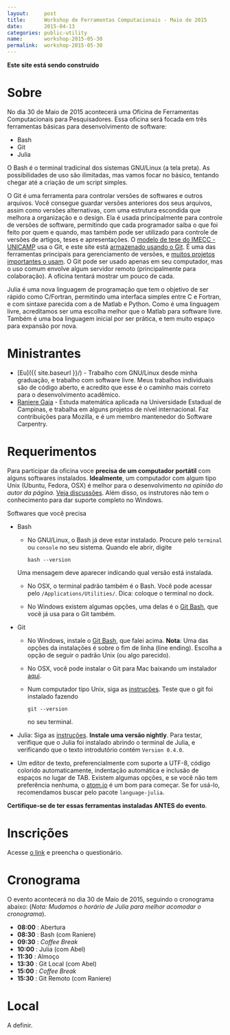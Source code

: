 ```yaml
---
layout:     post
title:      Workshop de Ferramentas Computacionais - Maio de 2015
date:       2015-04-13
categories: public-utility
name:       workshop-2015-05-30
permalink:  workshop-2015-05-30
---
```

**Este site está sendo construído**

# Sobre

No dia 30 de Maio de 2015 acontecerá uma Oficina de Ferramentas Computacionais
para Pesquisadores.
Essa oficina será focada em três ferramentas básicas para desenvolvimento de
software:

  - Bash
  - Git
  - Julia

O Bash é o terminal tradicinal dos sistemas GNU/Linux (a tela preta).
As possibilidades de uso são ilimitadas, mas vamos focar no básico,
tentando chegar até a criação de um script simples.

O Git é uma ferramenta para controlar versões de softwares e outros arquivos.
Você consegue guardar versões anteriores dos seus arquivos, assim como versões
alternativas, com uma estrutura escondida que melhora a organização e o design.
Ela é usada principalmente para controle de versões de software, permitindo que
cada programador saiba o que foi feito por quem e quando, mas também pode ser
utilizado para controle de versões de artigos, teses e apresentações.
O [modelo de tese do IMECC - UNICAMP](https://github.com/lpoo/modelo_tese_imecc)
usa o Git, e este site está [armazenado usando o
Git](https://github.com/abelsiqueira/abelsiqueira.github.io).
É uma das ferramentas principais para gerenciamento de versões, e [muitos
projetos importantes o usam](https://git.wiki.kernel.org/index.php/GitProjects).
O Git pode ser usado apenas em seu computador, mas o uso comum envolve algum
servidor remoto (principalmente para colaboração). A oficina tentará mostrar um
pouco de cada.

Julia é uma nova linguagem de programação que tem o objetivo de ser rápido como
C/Fortran, permitindo uma interfaca simples entre C e Fortran, e com sintaxe
parecida com a de Matlab e Python.
Como é uma linguagem livre, acreditamos ser uma escolha melhor que o Matlab para
software livre.
Também é uma boa linguagem inicial por ser prática, e tem muito espaço para
expansão por nova.

# Ministrantes

  - [Eu]({{ site.baseurl }}/) - Trabalho com GNU/Linux desde minha graduação,
    e trabalho com software livre. Meus trabalhos individuais são de código
    aberto, e acredito que esse é o caminho mais correto para o desenvolvimento
    acadêmico.
  - [Raniere Gaia](http://rgaiacs.com/) - Estuda matemática aplicada na
    Universidade Estadual de Campinas, e trabalha em alguns projetos de nível
    internacional. Faz contribuições para Mozilla, e é um membro mantenedor do
    Software Carpentry.

# Requerimentos

Para participar da oficina voce **precisa de um computador portátil**
com alguns softwares instalados.
**Idealmente**, um computador com algum tipo Unix (Ubuntu, Fedora, OSX) é melhor
para o desenvolvimento _na opinião do autor da página_.
[Veja
discussões](http://www.quora.com/Is-it-important-for-modern-programmers-to-know-use-Unix-Why).
Além disso, os instrutores não tem o conhecimento para dar suporte completo no
Windows.

Softwares que você precisa

  - Bash
    - No GNU/Linux, o Bash já deve estar instalado.
    Procure pelo `terminal` ou `console` no seu sistema. Quando ele abrir,
    digite

          bash --version

    Uma mensagem deve aparecer indicando qual versão está instalada.

    - No OSX, o terminal padrão também é o Bash. Você pode acessar pelo
    `/Applications/Utilities/`. Dica: coloque o terminal no dock.

    - No Windows existem algumas opções,
    uma delas é o [Git Bash](http://msysgit.github.io/), que você já usa para o
    Git também.

  - Git
    - No Windows, instale o [Git Bash](http://msysgit.github.io/), que falei
    acima.
    **Nota**: Uma das opções da instalações é sobre o fim de linha (line
    ending). Escolha a opção de seguir o padrão Unix (ou algo parecido).

    - No OSX, você pode instalar o Git para Mac baixando um instalador
    [aqui](http://sourceforge.net/projects/git-osx-installer/files/).

    - Num computador tipo Unix, siga as [instruções](http://git-scm.com/downloads).
      Teste que o git foi instalado fazendo

          git --version

      no seu terminal.

  - Julia: Siga as [instruções](http://julialang.org/downloads/).
    **Instale uma versão nightly**.
    Para testar, verifique que o Julia foi instalado abrindo o terminal de
    Julia, e verificando que o texto introdutório contém `Version 0.4.0`.

  - Um editor de texto, preferencialmente com suporte a UTF-8, código colorido
    automaticamente, indentação automática e inclusão de espaços no lugar de
    TAB. Existem algumas opções, e se você não tem preferência nenhuma, o
    [atom.io](https://atom.io/) é um bom para começar. Se for usá-lo,
    recomendamos buscar pelo pacote `language-julia`.

**Certifique-se de ter essas ferramentas instaladas ANTES do evento**.

# Inscrições

Acesse [o link](https://pt.surveymonkey.com/s/NZB3LDJ) e preencha o
questionário.

# Cronograma

O evento acontecerá no dia 30 de Maio de 2015, seguindo o cronograma abaixo:
(*Nota: Mudamos o horário de Julia para melhor acomodar o cronograma*).

  - **08:00** : Abertura
  - **08:30** : Bash (com Raniere)
  - **09:30** : _Coffee Break_
  - **10:00** : Julia (com Abel)
  - **11:30** : Almoço
  - **13:30** : Git Local (com Abel)
  - **15:00** : _Coffee Break_
  - **15:30** : Git Remoto (com Raniere)

# Local

A definir.
